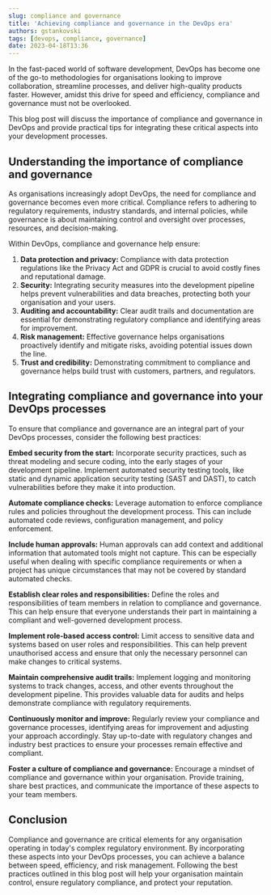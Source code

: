 ```yaml
---
slug: compliance and governance
title: 'Achieving compliance and governance in the DevOps era'
authors: gstankovski
tags: [devops, compliance, governance]
date: 2023-04-18T13:36
---
```


In the fast-paced world of software development, DevOps has become one of the go-to methodologies for organisations looking to improve collaboration, streamline processes, and deliver high-quality products faster. However, amidst this drive for speed and efficiency, compliance and governance must not be overlooked.

This blog post will discuss the importance of compliance and governance in DevOps and provide practical tips for integrating these critical aspects into your development processes.

<!--truncate-->

## Understanding the importance of compliance and governance

As organisations increasingly adopt DevOps, the need for compliance and governance becomes even more critical. Compliance refers to adhering to regulatory requirements, industry standards, and internal policies, while governance is about maintaining control and oversight over processes, resources, and decision-making.

Within DevOps, compliance and governance help ensure:

1. **Data protection and privacy:** Compliance with data protection regulations like the Privacy Act and GDPR is crucial to avoid costly fines and reputational damage.
2. **Security:** Integrating security measures into the development pipeline helps prevent vulnerabilities and data breaches, protecting both your organisation and your users.
3. **Auditing and accountability:** Clear audit trails and documentation are essential for demonstrating regulatory compliance and identifying areas for improvement.
4. **Risk management:** Effective governance helps organisations proactively identify and mitigate risks, avoiding potential issues down the line.
5. **Trust and credibility:** Demonstrating commitment to compliance and governance helps build trust with customers, partners, and regulators.

## Integrating compliance and governance into your DevOps processes

To ensure that compliance and governance are an integral part of your DevOps processes, consider the following best practices:

**Embed security from the start:** Incorporate security practices, such as threat modeling and secure coding, into the early stages of your development pipeline. Implement automated security testing tools, like static and dynamic application security testing (SAST and DAST), to catch vulnerabilities before they make it into production.

**Automate compliance checks:** Leverage automation to enforce compliance rules and policies throughout the development process. This can include automated code reviews, configuration management, and policy enforcement.

**Include human approvals:** Human approvals can add context and additional information that automated tools might not capture. This can be especially useful when dealing with specific compliance requirements or when a project has unique circumstances that may not be covered by standard automated checks.

**Establish clear roles and responsibilities:** Define the roles and responsibilities of team members in relation to compliance and governance. This can help ensure that everyone understands their part in maintaining a compliant and well-governed development process.

**Implement role-based access control:** Limit access to sensitive data and systems based on user roles and responsibilities. This can help prevent unauthorised access and ensure that only the necessary personnel can make changes to critical systems.

**Maintain comprehensive audit trails:** Implement logging and monitoring systems to track changes, access, and other events throughout the development pipeline. This provides valuable data for audits and helps demonstrate compliance with regulatory requirements.

**Continuously monitor and improve:** Regularly review your compliance and governance processes, identifying areas for improvement and adjusting your approach accordingly. Stay up-to-date with regulatory changes and industry best practices to ensure your processes remain effective and compliant.

**Foster a culture of compliance and governance:** Encourage a mindset of compliance and governance within your organisation. Provide training, share best practices, and communicate the importance of these aspects to your team members.

## Conclusion

Compliance and governance are critical elements for any organisation operating in today's complex regulatory environment. By incorporating these aspects into your DevOps processes, you can achieve a balance between speed, efficiency, and risk management. Following the best practices outlined in this blog post will help your organisation maintain control, ensure regulatory compliance, and protect your reputation.
